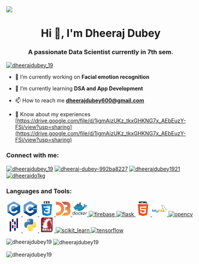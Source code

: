 <img align="center" src="https://img.freepik.com/free-vector/brain-with-digital-circuit-programmer-with-laptop-machine-learning-artificial-intelligence-digital-brain-artificial-thinking-process-concept-vector-isolated-illustration_335657-2246.jpg?w=2000" length="400px" width="3000px" >

<h1 align="center">Hi 👋, I'm Dheeraj Dubey</h1>
<h3 align="center">A passionate Data Scientist currently in 7th sem.</h3>



<p align="left"> <a href="https://twitter.com/dheerajdubey_19" target="blank"><img src="https://img.shields.io/twitter/follow/dheerajdubey_19?logo=twitter&style=for-the-badge" alt="dheerajdubey_19" /></a> </p>

- 🔭 I’m currently working on **Facial emotion recognition**

- 🌱 I’m currently learning **DSA and App Development**

- 📫 How to reach me **dheerajdubey600@gmail.com**

- 📄 Know about my experiences [https://drive.google.com/file/d/1igmAizUKz_tkxGHKNG7x_AEbEuzY-FSj/view?usp=sharing](https://drive.google.com/file/d/1igmAizUKz_tkxGHKNG7x_AEbEuzY-FSj/view?usp=sharing)

<h3 align="left">Connect with me:</h3>
<p align="left">
<a href="https://twitter.com/dheerajdubey_19" target="blank"><img align="center" src="https://raw.githubusercontent.com/rahuldkjain/github-profile-readme-generator/master/src/images/icons/Social/twitter.svg" alt="dheerajdubey_19" height="30" width="40" /></a>
<a href="https://linkedin.com/in/dheeraj-dubey-992ba8227" target="blank"><img align="center" src="https://raw.githubusercontent.com/rahuldkjain/github-profile-readme-generator/master/src/images/icons/Social/linked-in-alt.svg" alt="dheeraj-dubey-992ba8227" height="30" width="40" /></a>
<a href="https://instagram.com/dheerajdubey1921" target="blank"><img align="center" src="https://raw.githubusercontent.com/rahuldkjain/github-profile-readme-generator/master/src/images/icons/Social/instagram.svg" alt="dheerajdubey1921" height="30" width="40" /></a>
<a href="https://auth.geeksforgeeks.org/user/dheerajdo1kg" target="blank"><img align="center" src="https://raw.githubusercontent.com/rahuldkjain/github-profile-readme-generator/master/src/images/icons/Social/geeks-for-geeks.svg" alt="dheerajdo1kg" height="30" width="40" /></a>
</p>

<h3 align="left">Languages and Tools:</h3>
<p align="left"> <a href="https://www.cprogramming.com/" target="_blank" rel="noreferrer"> <img src="https://raw.githubusercontent.com/devicons/devicon/master/icons/c/c-original.svg" alt="c" width="40" height="40"/> </a> <a href="https://www.w3schools.com/cpp/" target="_blank" rel="noreferrer"> <img src="https://raw.githubusercontent.com/devicons/devicon/master/icons/cplusplus/cplusplus-original.svg" alt="cplusplus" width="40" height="40"/> </a> <a href="https://www.w3schools.com/css/" target="_blank" rel="noreferrer"> <img src="https://raw.githubusercontent.com/devicons/devicon/master/icons/css3/css3-original-wordmark.svg" alt="css3" width="40" height="40"/> </a> <a href="https://d3js.org/" target="_blank" rel="noreferrer"> <img src="https://raw.githubusercontent.com/devicons/devicon/master/icons/d3js/d3js-original.svg" alt="d3js" width="40" height="40"/> </a> <a href="https://www.docker.com/" target="_blank" rel="noreferrer"> <img src="https://raw.githubusercontent.com/devicons/devicon/master/icons/docker/docker-original-wordmark.svg" alt="docker" width="40" height="40"/> </a> <a href="https://firebase.google.com/" target="_blank" rel="noreferrer"> <img src="https://www.vectorlogo.zone/logos/firebase/firebase-icon.svg" alt="firebase" width="40" height="40"/> </a> <a href="https://flask.palletsprojects.com/" target="_blank" rel="noreferrer"> <img src="https://www.vectorlogo.zone/logos/pocoo_flask/pocoo_flask-icon.svg" alt="flask" width="40" height="40"/> </a> <a href="https://www.w3.org/html/" target="_blank" rel="noreferrer"> <img src="https://raw.githubusercontent.com/devicons/devicon/master/icons/html5/html5-original-wordmark.svg" alt="html5" width="40" height="40"/> </a> <a href="https://www.mysql.com/" target="_blank" rel="noreferrer"> <img src="https://raw.githubusercontent.com/devicons/devicon/master/icons/mysql/mysql-original-wordmark.svg" alt="mysql" width="40" height="40"/> </a> <a href="https://opencv.org/" target="_blank" rel="noreferrer"> <img src="https://www.vectorlogo.zone/logos/opencv/opencv-icon.svg" alt="opencv" width="40" height="40"/> </a> <a href="https://pandas.pydata.org/" target="_blank" rel="noreferrer"> <img src="https://raw.githubusercontent.com/devicons/devicon/2ae2a900d2f041da66e950e4d48052658d850630/icons/pandas/pandas-original.svg" alt="pandas" width="40" height="40"/> </a> <a href="https://www.python.org" target="_blank" rel="noreferrer"> <img src="https://raw.githubusercontent.com/devicons/devicon/master/icons/python/python-original.svg" alt="python" width="40" height="40"/> </a> <a href="https://rubyonrails.org" target="_blank" rel="noreferrer"> <img src="https://raw.githubusercontent.com/devicons/devicon/master/icons/rails/rails-original-wordmark.svg" alt="rails" width="40" height="40"/> </a> <a href="https://scikit-learn.org/" target="_blank" rel="noreferrer"> <img src="https://upload.wikimedia.org/wikipedia/commons/0/05/Scikit_learn_logo_small.svg" alt="scikit_learn" width="40" height="40"/> </a> <a href="https://www.tensorflow.org" target="_blank" rel="noreferrer"> <img src="https://www.vectorlogo.zone/logos/tensorflow/tensorflow-icon.svg" alt="tensorflow" width="40" height="40"/> </a> </p>

<p><img align="left" src="https://github-readme-stats.vercel.app/api/top-langs?username=dheerajdubey19&show_icons=true&locale=en&layout=compact" alt="dheerajdubey19" /></p>

<p>&nbsp;<img align="center" src="https://github-readme-stats.vercel.app/api?username=dheerajdubey19&show_icons=true&locale=en" alt="dheerajdubey19" /></p>

<p><img align="center" src="https://github-readme-streak-stats.herokuapp.com/?user=dheerajdubey19&" alt="dheerajdubey19" /></p>
